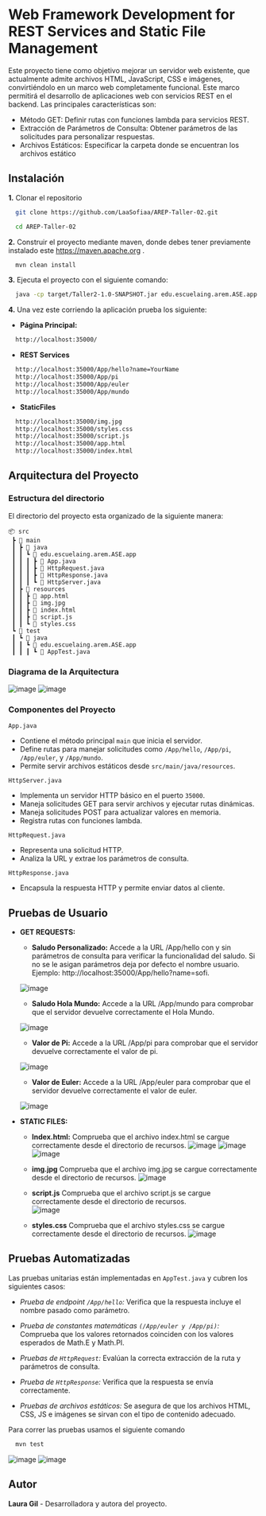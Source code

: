 
# Web Framework Development for REST Services and Static File Management


Este proyecto tiene como objetivo mejorar un servidor web existente, que actualmente admite archivos HTML, JavaScript, CSS e imágenes, convirtiéndolo en un marco web completamente funcional. Este marco permitirá el desarrollo de aplicaciones web con servicios REST en el backend. Las principales características son:

- Método GET: Definir rutas con funciones lambda para servicios REST.
- Extracción de Parámetros de Consulta: Obtener parámetros de las solicitudes para personalizar respuestas.
- Archivos Estáticos: Especificar la carpeta donde se encuentran los archivos estático

  
## Instalación

**1.**  Clonar el repositorio

```bash
  git clone https://github.com/LaaSofiaa/AREP-Taller-02.git

  cd AREP-Taller-02
```
**2.**  Construir el proyecto mediante maven, donde debes tener previamente instalado este https://maven.apache.org .
```bash
  mvn clean install
```  
**3.**  Ejecuta el proyecto con el siguiente comando:
```bash
  java -cp target/Taller2-1.0-SNAPSHOT.jar edu.escuelaing.arem.ASE.app.App
``` 
**4.**  Una vez este corriendo la aplicación prueba los siguiente:

* **Página Principal:**
```bash
  http://localhost:35000/
```
* **REST Services** 
```bash
  http://localhost:35000/App/hello?name=YourName
  http://localhost:35000/App/pi
  http://localhost:35000/App/euler
  http://localhost:35000/App/mundo
```

* **StaticFiles**
```bash
  http://localhost:35000/img.jpg
  http://localhost:35000/styles.css
  http://localhost:35000/script.js
  http://localhost:35000/app.html
  http://localhost:35000/index.html
```

## Arquitectura del Proyecto 
### **Estructura del directorio**

El directorio del proyecto esta organizado de la siguiente manera:

```plaintext
📦 src  
 ┣ 📂 main  
 ┃ ┣ 📂 java  
 ┃ ┃ ┗ 📂 edu.escuelaing.arem.ASE.app  
 ┃ ┃ ┃ ┣ 📜 App.java  
 ┃ ┃ ┃ ┣ 📜 HttpRequest.java  
 ┃ ┃ ┃ ┣ 📜 HttpResponse.java  
 ┃ ┃ ┃ ┗ 📜 HttpServer.java  
 ┃ ┣ 📂 resources  
 ┃ ┃ ┣ 📜 app.html  
 ┃ ┃ ┣ 📜 img.jpg  
 ┃ ┃ ┣ 📜 index.html  
 ┃ ┃ ┣ 📜 script.js  
 ┃ ┃ ┗ 📜 styles.css  
 ┗ 📂 test  
 ┃ ┗ 📂 java  
 ┃ ┃ ┗ 📂 edu.escuelaing.arem.ASE.app  
 ┃ ┃ ┃ ┗ 📜 AppTest.java  
```

### **Diagrama de la Arquitectura**

![image](https://github.com/user-attachments/assets/655820bf-2900-4099-9fcd-db6131250603)
![image](https://github.com/user-attachments/assets/4b0251a3-24fa-4a54-9109-456630f684d7)

### **Componentes del Proyecto**

 `App.java`
- Contiene el método principal `main` que inicia el servidor.
- Define rutas para manejar solicitudes como `/App/hello`, `/App/pi`, `/App/euler`, y `/App/mundo`.
- Permite servir archivos estáticos desde `src/main/java/resources`.

 `HttpServer.java`
- Implementa un servidor HTTP básico en el puerto `35000`.
- Maneja solicitudes GET para servir archivos y ejecutar rutas dinámicas.
- Maneja solicitudes POST para actualizar valores en memoria.
- Registra rutas con funciones lambda.

 `HttpRequest.java`
- Representa una solicitud HTTP.
- Analiza la URL y extrae los parámetros de consulta.

 `HttpResponse.java`
- Encapsula la respuesta HTTP y permite enviar datos al cliente.

## Pruebas de Usuario

- **GET REQUESTS:**
  
  - **Saludo Personalizado:** Accede a la URL /App/hello con y sin parámetros de consulta para verificar la funcionalidad del saludo.  Si no se le asigan parámetros deja por defecto el nombre usuario. Ejemplo: http://localhost:35000/App/hello?name=sofi.
    
  ![image](https://github.com/user-attachments/assets/65f5c856-447e-4e14-998e-f02f0c51b572)

  - **Saludo Hola Mundo:** Accede a la URL /App/mundo para comprobar que el servidor devuelve correctamente el Hola Mundo.
    
  ![image](https://github.com/user-attachments/assets/bb089175-4d22-4806-84ac-acbb7f8f1b4b)

  - **Valor de Pi:** Accede a la URL /App/pi para comprobar que el servidor devuelve correctamente el valor de pi.
    
  ![image](https://github.com/user-attachments/assets/c3e66c8e-8f15-4c9e-a03b-45484c5538d5)

   - **Valor de Euler:** Accede a la URL /App/euler para comprobar que el servidor devuelve correctamente el valor de euler.
     
   ![image](https://github.com/user-attachments/assets/bacd8128-5c44-4575-9293-cd22a1708ab9)
  
- **STATIC FILES:**
  - **Index.html:**  Comprueba que el archivo index.html se cargue correctamente desde el directorio de recursos.
     ![image](https://github.com/user-attachments/assets/ee84c1ae-1975-4c06-9599-4309ebcb2b47)
     ![image](https://github.com/user-attachments/assets/fc612b44-62cb-4d7d-879d-c49d3dbf9a9f)
     ![image](https://github.com/user-attachments/assets/9efc6121-bc5d-4f98-b563-64cc8f670ee2)


  - **img.jpg**  Comprueba que el archivo img.jpg se cargue correctamente desde el directorio de recursos.
    ![image](https://github.com/user-attachments/assets/48af89df-9c5f-4336-80f5-349ff759d62a)

  - **script.js**  Comprueba que el archivo script.js se cargue correctamente desde el directorio de recursos.  
    ![image](https://github.com/user-attachments/assets/0c248da3-b9fc-4b9d-b6d2-5122b0b497bf)

  - **styles.css**  Comprueba que el archivo styles.css se cargue correctamente desde el directorio de recursos.
    ![image](https://github.com/user-attachments/assets/bd6ede8e-79c2-4fa6-9b4a-b4164518810b)


## Pruebas Automatizadas

Las pruebas unitarias están implementadas en `AppTest.java` y cubren los siguientes casos:

- *Prueba de endpoint `/App/hello`:* Verifica que la respuesta incluye el nombre pasado como parámetro.

- *Prueba de constantes matemáticas `(/App/euler y /App/pi)`:* Comprueba que los valores retornados coinciden con los valores esperados de Math.E y Math.PI.

- *Pruebas de `HttpRequest`:* Evalúan la correcta extracción de la ruta y parámetros de consulta.

- *Prueba de `HttpResponse`:* Verifica que la respuesta se envía correctamente.

- *Pruebas de archivos estáticos:* Se asegura de que los archivos HTML, CSS, JS e imágenes se sirvan con el tipo de contenido adecuado.

Para correr las pruebas usamos el siguiente comando

```bash
  mvn test

```
![image](https://github.com/user-attachments/assets/ad2433af-0b0f-445e-b310-b56a5f9b3faa)
![image](https://github.com/user-attachments/assets/29e18e9b-c0d6-48e5-becf-292c2b664ae1)


## Autor

**Laura Gil** - Desarrolladora y autora del proyecto. 

